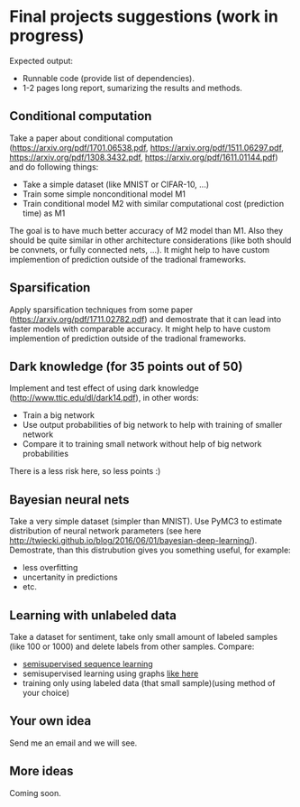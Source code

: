# Final projects suggestions (work in progress)

Expected output:

* Runnable code (provide list of dependencies).
* 1-2 pages long report, sumarizing the results and methods.

## Conditional computation

Take a paper about conditional computation (https://arxiv.org/pdf/1701.06538.pdf, https://arxiv.org/pdf/1511.06297.pdf, https://arxiv.org/pdf/1308.3432.pdf, https://arxiv.org/pdf/1611.01144.pdf) and do following things:

* Take a simple dataset (like MNIST or CIFAR-10, ...)
* Train some simple nonconditional model M1
* Train conditional model M2 with similar computational cost (prediction time) as M1

The goal is to have much better accuracy of M2 model than M1. Also they should be quite similar in other architecture considerations (like both should be convnets, or fully connected nets, ...).
It might help to have custom implemention of prediction outside of the tradional frameworks.

## Sparsification

Apply sparsification techniques from some paper (https://arxiv.org/pdf/1711.02782.pdf) and demostrate that it can lead into faster models with comparable accuracy.
It might help to have custom implemention of prediction outside of the tradional frameworks.

## Dark knowledge (for 35 points out of 50)

Implement and test effect of using dark knowledge (http://www.ttic.edu/dl/dark14.pdf), in other words:

* Train a big network
* Use output probabilities of big network to help with training of smaller network
* Compare it to training small network without help of big network probabilities

There is a less risk here, so less points :)

## Bayesian neural nets

Take a very simple dataset (simpler than MNIST). Use PyMC3 to estimate distribution of neural network parameters (see here http://twiecki.github.io/blog/2016/06/01/bayesian-deep-learning/).
Demostrate, than this distrubution gives you something useful, for example:

* less overfitting
* uncertanity in predictions
* etc.

## Learning with unlabeled data

Take a dataset for sentiment, take only small amount of labeled samples (like 100 or 1000) and delete labels from other samples. Compare:

* [semisupervised sequence learning](https://arxiv.org/abs/1511.01432)
* semisupervised learning using graphs [like here](https://static.googleusercontent.com/media/research.google.com/en//pubs/archive/45189.pdf)
* training only using labeled data (that small sample)(using method of your choice)

## Your own idea

Send me an email and we will see.

## More ideas

Coming soon.
